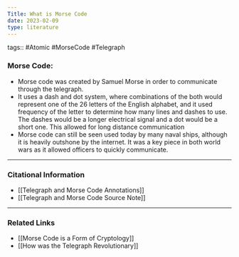```yaml
---
Title: What is Morse Code
date: 2023-02-09
type: literature
---
```

tags:: #Atomic #MorseCode #Telegraph 

### Morse Code:
- Morse code was created by Samuel Morse in order to communicate through the telegraph.
- It uses a dash and dot system, where combinations of the both would represent one of the 26 letters of the English alphabet, and it used frequency of the letter to determine how many lines and dashes to use. The dashes would be a longer electrical signal and a dot would be a short one. This allowed for long distance communication
- Morse code can still be seen used today by many naval ships, although it is heavily outshone by the internet. It was a key piece in both world wars as it allowed officers to quickly communicate.

---
### Citational Information

- [[Telegraph and Morse Code Annotations]]
- [[Telegraph and Morse Code Source Note]]

---

### Related Links

- [[Morse Code is a Form of Cryptology]]
- [[How was the Telegraph Revolutionary]]